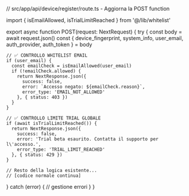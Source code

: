 // src/app/api/device/register/route.ts - Aggiorna la POST function

import { isEmailAllowed, isTrialLimitReached } from '@/lib/whitelist'

export async function POST(request: NextRequest) {
  try {
    const body = await request.json()
    const { 
      device_fingerprint, 
      system_info, 
      user_email,
      auth_provider,
      auth_token
    } = body

    // ✅ CONTROLLO WHITELIST EMAIL
    if (user_email) {
      const emailCheck = isEmailAllowed(user_email)
      if (!emailCheck.allowed) {
        return NextResponse.json({
          success: false,
          error: `Accesso negato: ${emailCheck.reason}`,
          error_type: 'EMAIL_NOT_ALLOWED'
        }, { status: 403 })
      }
    }

    // ✅ CONTROLLO LIMITE TRIAL GLOBALE
    if (await isTrialLimitReached()) {
      return NextResponse.json({
        success: false,
        error: 'Trial beta esaurito. Contatta il supporto per l\'accesso.',
        error_type: 'TRIAL_LIMIT_REACHED'
      }, { status: 429 })
    }

    // Resto della logica esistente...
    // [codice normale continua]
    
  } catch (error) {
    // gestione errori
  }
}
